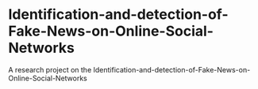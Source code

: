 # Identification-and-detection-of-Fake-News-on-Online-Social-Networks
A research project on the Identification-and-detection-of-Fake-News-on-Online-Social-Networks
